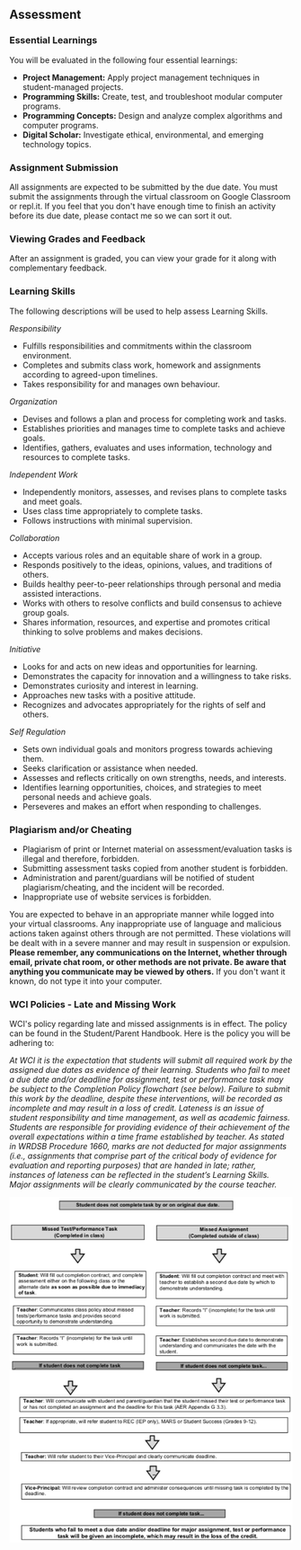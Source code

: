 ## Assessment

### Essential Learnings

You will be evaluated in the following four essential learnings:

* **Project Management:** Apply project management techniques in student-managed projects.
* **Programming Skills:** Create, test, and troubleshoot modular computer programs.
* **Programming Concepts:** Design and analyze complex algorithms and computer programs.
* **Digital Scholar:** Investigate ethical, environmental, and emerging technology topics.

### Assignment Submission

All assignments are expected to be submitted by the due date. You must submit the assignments through the virtual classroom on Google Classroom or repl.it. If you feel that you don't have enough time to finish an activity before its due date, please contact me so we can sort it out.

### Viewing Grades and Feedback

After an assignment is graded, you can view your grade for it along with complementary feedback. 

### Learning Skills

The following descriptions will be used to help assess Learning Skills.

_Responsibility_

* Fulfills responsibilities and commitments within the classroom environment.
* Completes and submits class work, homework and assignments according to agreed-upon timelines.
* Takes responsibility for and manages own behaviour.

_Organization_

* Devises and follows a plan and process for completing work and tasks.
* Establishes priorities and manages time to complete tasks and achieve goals.
* Identifies, gathers, evaluates and uses information, technology and resources to complete tasks.

_Independent Work_

* Independently monitors, assesses, and revises plans to complete tasks and meet goals.
* Uses class time appropriately to complete tasks.
* Follows instructions with minimal supervision.

_Collaboration_

* Accepts various roles and an equitable share of work in a group.
* Responds positively to the ideas, opinions, values, and traditions of others.
* Builds healthy peer-to-peer relationships through personal and media assisted interactions.
* Works with others to resolve conflicts and build consensus to achieve group goals.
* Shares information, resources, and expertise and promotes critical thinking to solve problems and makes decisions.

_Initiative_

* Looks for and acts on new ideas and opportunities for learning.
* Demonstrates the capacity for innovation and a willingness to take risks.
* Demonstrates curiosity and interest in learning.
* Approaches new tasks with a positive attitude.
* Recognizes and advocates appropriately for the rights of self and others.

_Self Regulation_

* Sets own individual goals and monitors progress towards achieving them.
* Seeks clarification or assistance when needed.
* Assesses and reflects critically on own strengths, needs, and interests.
* Identifies learning opportunities, choices, and strategies to meet personal needs and achieve goals.
* Perseveres and makes an effort when responding to challenges.

### Plagiarism and/or Cheating

* Plagiarism of print or Internet material on assessment/evaluation tasks is illegal and therefore, forbidden.
* Submitting assessment tasks copied from another student is forbidden.
* Administration and parent/guardians will be notified of student plagiarism/cheating, and the incident will be recorded.
* Inappropriate use of website services is forbidden.

You are expected to behave in an appropriate manner while logged into your virtual classrooms. Any inappropriate use of language and malicious actions taken against others through are not permitted. These violations will be dealt with in a severe manner and may result in suspension or expulsion. __Please remember, any communications on the Internet, whether through email, private chat room, or other methods are not private. Be aware that anything you communicate may be viewed by others.__ If you don't want it known, do not type it into your computer.

### WCI Policies - Late and Missing Work

WCI's policy regarding late and missed assignments is in effect. The policy can be found in the Student/Parent Handbook. Here is the policy you will be adhering to:

*At WCI it is the expectation that students will submit all required work by the assigned due dates as evidence of their learning. Students who fail to meet a due date and/or deadline for assignment, test or performance task may be subject to the Completion Policy flowchart (see below). Failure to submit this work by the deadline, despite these interventions, will be recorded as incomplete and may result in a loss of credit. Lateness is an issue of student responsibility and time management, as well as academic fairness. Students are responsible for providing evidence of their achievement of the overall expectations within a time frame established by teacher. As stated in WRDSB Procedure 1660, marks are not deducted for major assignments (i.e., assignments that comprise part of the critical body of evidence for evaluation and reporting purposes) that are handed in late; rather, instances of lateness can be reflected in the student’s Learning Skills. Major assignments will be clearly communicated by the course teacher.*

![](../../Images/Late_Assignment_Policy.png)

